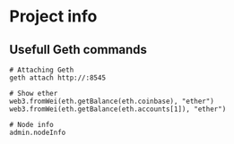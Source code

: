 # Project info


## Usefull Geth commands
```
# Attaching Geth
geth attach http://:8545

# Show ether
web3.fromWei(eth.getBalance(eth.coinbase), "ether")
web3.fromWei(eth.getBalance(eth.accounts[1]), "ether")

# Node info
admin.nodeInfo
```